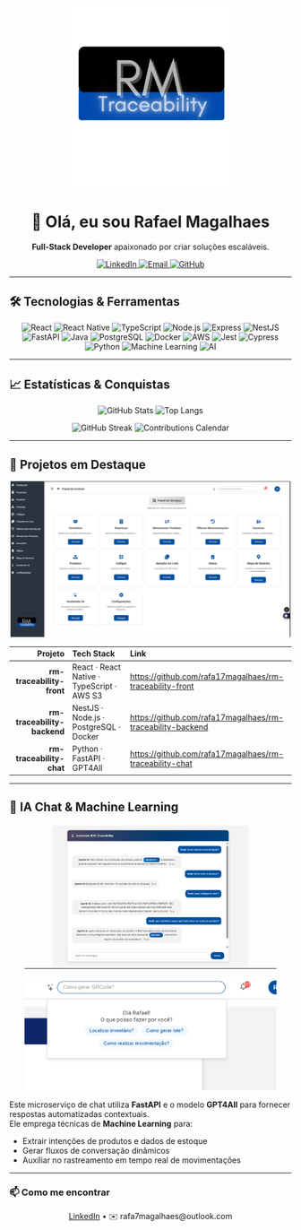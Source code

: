<!-- Banner -->
<p align="center">
  <img src="https://raw.githubusercontent.com/rafa17magalhaes/rafa17magalhaes/main/logo-tagline.png" alt="RM Traceability" width="300" />
</p>

<h1 align="center">👋 Olá, eu sou Rafael Magalhaes</h1>
<p align="center">
  <strong>Full-Stack Developer</strong> apaixonado por criar soluções escaláveis.
</p>
<p align="center">
  <a href="https://www.linkedin.com/in/rafael-magalhães-844759216">
    <img src="https://img.shields.io/badge/LinkedIn-0A66C2?style=flat&logo=linkedin&logoColor=white" alt="LinkedIn"/>
  </a>
  <a href="mailto:rafa7magalhaes@outlook.com">
    <img src="https://img.shields.io/badge/Email-D14836?style=flat&logo=gmail&logoColor=white" alt="Email"/>
  </a>
  <a href="https://github.com/rafa17magalhaes">
    <img src="https://img.shields.io/badge/GitHub-181717?style=flat&logo=github&logoColor=white" alt="GitHub"/>
  </a>
</p>

---

## 🛠 Tecnologias & Ferramentas  
<p align="center">
  <img src="https://img.shields.io/badge/React-61DAFB?style=flat&logo=react&logoColor=white" alt="React"/>  
  <img src="https://img.shields.io/badge/React%20Native-61DAFB?style=flat&logo=react&logoColor=white" alt="React Native"/>  
  <img src="https://img.shields.io/badge/TypeScript-3178C6?style=flat&logo=typescript&logoColor=white" alt="TypeScript"/>  
  <img src="https://img.shields.io/badge/Node.js-339933?style=flat&logo=nodedotjs&logoColor=white" alt="Node.js"/>  
  <img src="https://img.shields.io/badge/Express-000000?style=flat&logo=express&logoColor=white" alt="Express"/>  
  <img src="https://img.shields.io/badge/NestJS-E0234E?style=flat&logo=nestjs&logoColor=white" alt="NestJS"/>  
  <img src="https://img.shields.io/badge/FastAPI-009688?style=flat&logo=fastapi&logoColor=white" alt="FastAPI"/>  
  <img src="https://img.shields.io/badge/Java-007396?style=flat&logo=java&logoColor=white" alt="Java"/>  
  <img src="https://img.shields.io/badge/PostgreSQL-336791?style=flat&logo=postgresql&logoColor=white" alt="PostgreSQL"/>  
  <img src="https://img.shields.io/badge/Docker-2496ED?style=flat&logo=docker&logoColor=white" alt="Docker"/>  
  <img src="https://img.shields.io/badge/AWS-232F3E?style=flat&logo=amazonaws&logoColor=white" alt="AWS"/>  
  <img src="https://img.shields.io/badge/Jest-C21325?style=flat&logo=jest&logoColor=white" alt="Jest"/>  
  <img src="https://img.shields.io/badge/Cypress-04B38F?style=flat&logo=cypress&logoColor=white" alt="Cypress"/>  
  <img src="https://img.shields.io/badge/Python-3776AB?style=flat&logo=python&logoColor=white" alt="Python"/>  
  <img src="https://img.shields.io/badge/Machine%20Learning-FF6F61?style=flat&logo=tensorflow&logoColor=white" alt="Machine Learning"/>  
  <img src="https://img.shields.io/badge/AI-412991?style=flat&logo=openai&logoColor=white" alt="AI"/>  
</p>

---

## 📈 Estatísticas & Conquistas  
<p align="center">
  <img height="160" src="https://github-readme-stats.vercel.app/api?username=rafa17magalhaes&show_icons=true&theme=dark&count_private=true&include_all_commits=true" alt="GitHub Stats" />
  <img height="160" src="https://github-readme-stats.vercel.app/api/top-langs?username=rafa17magalhaes&layout=compact&theme=dark&count_private=true&include_all_commits=true&exclude_repo=rafa17magalhaes/rm-traceability-chat" alt="Top Langs" />
</p>

<p align="center">
  <img src="https://github-readme-streak-stats.herokuapp.com/?user=rafa17magalhaes&theme=dark" alt="GitHub Streak" />
  <img src="https://ghchart.rshah.org/rafa17magalhaes" alt="Contributions Calendar" />
</p>

---

## 🚀 Projetos em Destaque

<p align="center">
  <img src="https://raw.githubusercontent.com/rafa17magalhaes/rafa17magalhaes/main/banner.png" alt="Painel de Serviços RM Traceability" width="500" />
</p>

| Projeto                        | Tech Stack                                    | Link                                            |
| -----------------------------: | :--------------------------------------------- | :---------------------------------------------- |
| **rm-traceability-front**      | React · React Native · TypeScript · AWS S3     | https://github.com/rafa17magalhaes/rm-traceability-front |
| **rm-traceability-backend**    | NestJS · Node.js · PostgreSQL · Docker         | https://github.com/rafa17magalhaes/rm-traceability-backend |
| **rm-traceability-chat**       | Python · FastAPI · GPT4All                     | https://github.com/rafa17magalhaes/rm-traceability-chat |

---

## 🤖 IA Chat & Machine Learning

<div align="center">
  <img src="https://raw.githubusercontent.com/rafa17magalhaes/rafa17magalhaes/main/ia-chat.png" alt="Interface do Chat IA" width="350" />
  <img src="https://raw.githubusercontent.com/rafa17magalhaes/rafa17magalhaes/main/ia-mini-chat.png" alt="Interface do Mini Chat IA" width="450" />
</div>

Este microserviço de chat utiliza **FastAPI** e o modelo **GPT4All** para fornecer respostas automatizadas contextuais.  
Ele emprega técnicas de **Machine Learning** para:

- Extrair intenções de produtos e dados de estoque  
- Gerar fluxos de conversação dinâmicos  
- Auxiliar no rastreamento em tempo real de movimentações  

---

### 📫 Como me encontrar

<p align="center">
  <a href="https://www.linkedin.com/in/rafael-magalhães-844759216">LinkedIn</a> •  
  ✉️ rafa7magalhaes@outlook.com  
</p>
